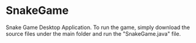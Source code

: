 # SnakeGame
 Snake Game Desktop Application. To run the game, simply download the source files under the main folder and run the "SnakeGame.java" file.
